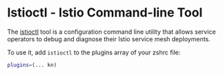 # Istioctl - Istio Command-line Tool

The [istioctl](https://istio.io/latest/docs/ops/diagnostic-tools/istioctl/) tool is a configuration command line utility that allows service operators to debug and diagnose their Istio service mesh deployments.

To use it, add `istioctl` to the plugins array of your zshrc file:

```bash
plugins=(... kn)
```
